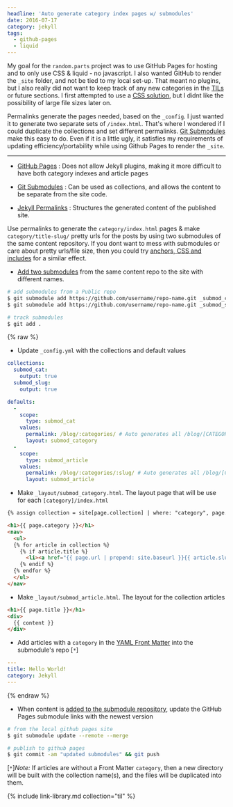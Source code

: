 ```yaml
---
headline: 'Auto generate category index pages w/ submodules'
date: 2016-07-17
category: jekyll
tags:
  - github-pages
  - liquid
---
```


My goal for the `random.parts` project was to use GitHub Pages for hosting and to only use CSS & liquid - no javascript. I also wanted GitHub to render the `_site` folder, and not be tied to my local set-up. That meant no plugins, but I also really did not want to keep track of any new categories in the [TILs] or future sections. I first attempted to use a [CSS solution][generate-category-pages-using-css-for-posts], but I didnt like the possibility of large file sizes later on.

Permalinks generate the pages needed, based on the `_config`. I just wanted it to generate two separate sets of `/index.html`. That's where I wondered if I could duplicate the collections and set different permalinks. [Git Submodules] make this easy to do. Even if it is a little ugly, it satisfies my requirements of updating efficiency/portability while using Github Pages to render the `_site`.

---

- [GitHub Pages] : Does not allow Jekyll plugins, making it more difficult to have both category indexes and article pages

- [Git Submodules] : Can be used as collections, and allows the content to be separate from the site code.

- [Jekyll Permalinks] : Structures the generated content of the published site.

Use permalinks to generate the `category/index.html` pages &  make `category/title-slug/` pretty urls for the posts by using two submodules of the same content repository. If you dont want to mess with submodules or care about pretty urls/file size, then you could try [anchors, CSS and includes][generate-category-pages-using-css-for-posts] for a similar effect.


- [Add two submodules][using-submodules-in-github-pages] from the same content repo to the site with different names.

```sh
# add submodules from a Public repo
$ git submodule add https://github.com/username/repo-name.git _submod_cat
$ git submodule add https://github.com/username/repo-name.git _submod_slug

# track submodules
$ git add .
```

{% raw %}
- Update `_config.yml` with the collections and default values

```yaml
collections:
  submod_cat:
    output: true
  submod_slug:
    output: true

defaults:
  -
    scope:
      type: submod_cat
    values:
      permalink: /blog/:categories/ # Auto generates all /blog/[CATEGORY]/index.html
      layout: submod_category
  -
    scope:
      type: submod_article
    values:
      permalink: /blog/:categories/:slug/ # Auto generates all /blog/[CATEGORY]/[TITLE-SLUG]/index.html
      layout: submod_article
```

- Make `_layout/submod_category.html`. The layout page that will be use for each `[category]/index.html`

```html
{% assign collection = site[page.collection] | where: "category", page.category | sort: "title" %}

<h1>{{ page.category }}</h1>
<nav>
  <ul>
  {% for article in collection %}
    {% if article.title %}
      <li><a href="{{ page.url | prepend: site.baseurl }}{{ article.slug }}">{{ article.title }}</a></li>
    {% endif %}
  {% endfor %}
  </ul>
</nav>
```

- Make `_layout/submod_article.html`. The layout for the collection articles

```html
<h1>{{ page.title }}</h1>
<div>
  {{ content }}
</div>
```

- Add articles with a `category` in the [YAML Front Matter][yml-front-matter] into the submodule's repo [`*`]

```yaml
---
title: Hello World!
category: Jekyll
---
```

{% endraw %}

- When content is [added to the submodule repository][using-submodules-in-github-pages], update the GitHub Pages submodule links with the newest version

```sh
# from the local github pages site
$ git submodule update --remote --merge

# publish to github pages
$ git commit -am "updated submodules" && git push
```

[`*`]_Note:_ If articles are without a Front Matter `category`, then a new directory will be built with the collection name(s), and the files will be duplicated into them.

[TILs]: https://github.com/random-parts/til
[GitHub Pages]: https://help.github.com/articles/using-jekyll-as-a-static-site-generator-with-github-pages/
[Git Submodules]: https://git-scm.com/book/en/v2/Git-Tools-Submodules
[Jekyll Permalinks]: https://jekyllrb.com/docs/permalinks/
[generate-category-pages-using-css-for-posts]: generate-category-pages-using-css-for-posts.md
[using-submodules-in-github-pages]: /github/using-submodules-in-github-pages.md
[yml-front-matter]: https://jekyllrb.com/docs/frontmatter/

{% include link-library.md collection="til" %}